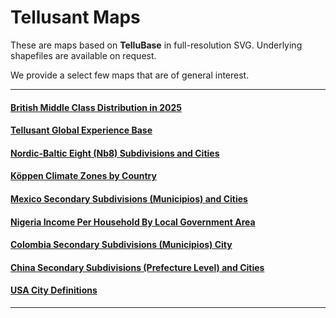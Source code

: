 # Tellusant Maps
These are maps based on **TelluBase** in full-resolution SVG. Underlying shapefiles are available on request.  

We provide a select few maps that are of general interest.

---
#### [British Middle Class Distribution in 2025](tellusant-british-middle-class-distribution-2025-map.md)
#### [Tellusant Global Experience Base](tellusant-global-experience-base.md)
#### [Nordic-Baltic Eight (Nb8) Subdivisions and Cities](tellusant-nordic-baltic-eight-nb8-sub-city.md)
#### [Köppen Climate Zones by Country](tellusant_koeppen_climate_zones_country.md)
#### [Mexico Secondary Subdivisions (Municipios) and Cities](tellusant_mexico_sub2_city.md)
#### [Nigeria Income Per Household By Local Government Area](tellusant_nigeria_income_per_household_by_lga.md)
#### [Colombia Secondary Subdivisions (Municipios) City](tellusant_colombia_sub2_city.md)
#### [China Secondary Subdivisions (Prefecture Level) and Cities](tellusant_china_sub2_city.md)
#### [USA City Definitions](tellusant_usa_city_def.md)

---

